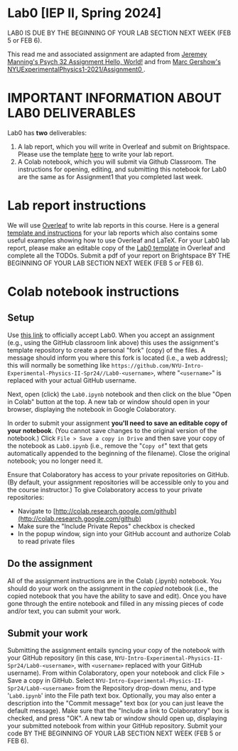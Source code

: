 # Lab0 [IEP II, Spring 2024]

LAB0 IS DUE BY THE BEGINNING OF YOUR LAB SECTION NEXT WEEK (FEB 5 or FEB 6). 

This read me and associated assignment are adapted from [Jeremey Manning's Psych 32 Assignment Hello, World!](github.com/ContextLab/psyc32-hello-world/) and from [Marc Gershow's NYUExperimentalPhysics1-2021/Assignment0
](github.com/NYU-IEP-2022-2023-Assignments/Assignment0).


# IMPORTANT INFORMATION ABOUT LAB0 DELIVERABLES
Lab0 has **two** deliverables:
1. A lab report, which you will write in Overleaf and submit on Brightspace. Please use the template [here](https://www.overleaf.com/read/gkmzrjkdgfwj#d6fa91) to write your lab report. 
2. A Colab notebook, which you will submit via Github Classroom. The instructions for opening, editing, and submitting this notebook for Lab0 are the same as for Assignment1 that you completed last week.


# Lab report instructions
We will use [Overleaf](https://www.overleaf.com/learn) to write lab reports in this course. Here is a general [template and instructions](https://www.overleaf.com/read/mjdkfzvkxkxn#de79ff) for your lab reports which also contains some useful examples showing how to use Overleaf and LaTeX. For your Lab0 lab report, please make an editable copy of the [Lab0 template](https://www.overleaf.com/read/gkmzrjkdgfwj#d6fa91) in Overleaf and complete all the TODOs. Submit a pdf of your report on Brightspace BY THE BEGINNING OF YOUR LAB SECTION NEXT WEEK (FEB 5 or FEB 6). 


# Colab notebook instructions 
## Setup
Use [this link](https://classroom.github.com/a/iZSRGeXh) to officially accept Lab0. When you accept an assignment (e.g., using the GitHub classroom link above) this uses the assignment's template repository to create a personal "fork" (copy) of the files.  A message should inform you where this fork is located (i.e., a web address); this will normally be something like `https://github.com/NYU-Intro-Experimental-Physics-II-Spr24//Lab0-<username>`, where "`<username>`" is replaced with your actual GitHub username.

Next, open (click) the `Lab0.ipynb` notebook and then click on the blue "Open in Colab" button at the top. A new tab or window should open in your browser, displaying the notebook in Google Colaboratory.

In order to submit your assignment **you'll need to save an editable copy of your notebook**. (You cannot save changes to the original version of the notebook.) Click `File > Save a copy in Drive` and then save your copy of the notebook as `Lab0.ipynb` (i.e., remove the "`Copy of`" text that gets automatically appended to the beginning of the filename). Close the original notebook; you no longer need it. 

Ensure that Colaboratory has access to your private repositories on GitHub.  (By default, your assignment repositories will be accessible only to you and the course instructor.) To give Colaboratory access to your private repositories:
- Navigate to [http://colab.research.google.com/github](http://colab.research.google.com/github)
- Make sure the "Include Private Repos" checkbox is checked
- In the popup window, sign into your GitHub account and authorize Colab to read private files

## Do the assignment
All of the assignment instructions are in the Colab (.ipynb) notebook. You should do your work on the assignment in the *copied* notebook (i.e., the copied notebook that you have the ability to save and edit). Once you have gone through the entire notebook and filled in any missing pieces of code and/or text, you can submit your work. 

## Submit your work
Submitting the assignment entails syncing your copy of the notebook with your GitHub repository (in this case, `NYU-Intro-Experimental-Physics-II-Spr24/Lab0-<username>`, with `<username>` replaced with your GitHub username).  From within Colaboratory, open your notebook and click File > Save a copy in GitHub.  Select `NYU-Intro-Experimental-Physics-II-Spr24/Lab0-<username>` from the Repository drop-down menu, and type '`Lab0.ipynb`' into the File path text box.  Optionally, you may also enter a description into the "Commit message" text box (or you can just leave the default message).  Make sure that the "Include a link to Colaboratory" box is checked, and press "OK".  A new tab or window should open up, displaying your submitted notebook from within your GitHub repository. Submit your code BY THE BEGINNING OF YOUR LAB SECTION NEXT WEEK (FEB 5 or FEB 6).
